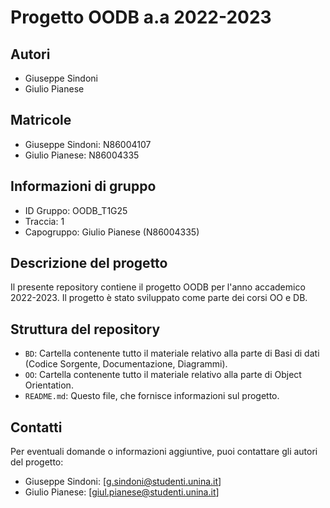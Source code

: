 # Progetto OODB a.a 2022-2023

## Autori
- Giuseppe Sindoni
- Giulio Pianese

## Matricole
- Giuseppe Sindoni: N86004107
- Giulio Pianese: N86004335

## Informazioni di gruppo
- ID Gruppo: OODB_T1G25
- Traccia: 1
- Capogruppo: Giulio Pianese (N86004335)

## Descrizione del progetto
Il presente repository contiene il progetto OODB  per l'anno accademico 2022-2023. Il progetto è stato sviluppato come parte dei corsi OO e DB.

## Struttura del repository

- `BD`: Cartella contenente tutto il materiale relativo alla parte di Basi di dati (Codice Sorgente, Documentazione, Diagrammi).
- `OO`: Cartella contenente tutto il materiale relativo alla parte di Object Orientation.
- `README.md`: Questo file, che fornisce informazioni sul progetto.

## Contatti
Per eventuali domande o informazioni aggiuntive, puoi contattare gli autori del progetto:

- Giuseppe Sindoni: [g.sindoni@studenti.unina.it]
- Giulio Pianese: [giul.pianese@studenti.unina.it]


